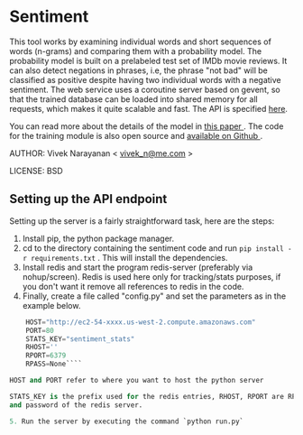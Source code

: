 # Sentiment

This tool works by examining individual words and short sequences of words (n-grams) and comparing them with a probability model. The probability model is built on a prelabeled test set of IMDb movie reviews. It can also detect negations in phrases, i.e, the phrase "not bad" will be classified as positive despite having two individual words with a negative sentiment. The web service uses a coroutine server based on gevent, so that the trained database can be loaded into shared memory for all requests, which makes it quite scalable and fast. The API is specified [here](http://sentiment.vivekn.com/docs/api/).

You can read more about the details of the model in <a href="http://arxiv.org/abs/1305.6143"> this paper </a>. The code for the training module is also open source and <a href="https://github.com/vivekn/sentiment"> available on Github </a>. 

AUTHOR: Vivek Narayanan < vivek_n@me.com >

LICENSE: BSD

	
## Setting up the API endpoint
Setting up the server is a fairly straightforward task, here are the steps:

1. Install pip, the python package manager.
2. cd to the directory containing the sentiment code and run `pip install -r requirements.txt` . This will install the dependencies.
3. Install redis and start the program redis-server (preferably via nohup/screen). Redis is used here only for tracking/stats purposes, if you don't want it remove all references to redis in the code.
4. Finally, create a file called "config.py" and set the parameters as in the example below.

````python    
    HOST="http://ec2-54-xxxx.us-west-2.compute.amazonaws.com" 
    PORT=80 
    STATS_KEY="sentiment_stats" 
    RHOST=''
    RPORT=6379 
    RPASS=None````

HOST and PORT refer to where you want to host the python server

STATS_KEY is the prefix used for the redis entries, RHOST, RPORT are RPASS are the host, port
and password of the redis server.

5. Run the server by executing the command `python run.py`
